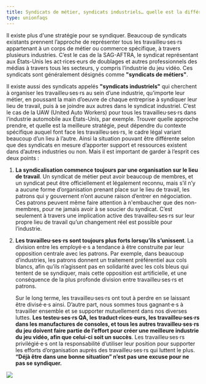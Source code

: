 ```yaml
---
title: Syndicats de métier, syndicats industriels… quelle est la différence ?
type: unionfaqs
---
```

Il existe plus d'une stratégie pour se syndiquer. Beaucoup de syndicats existants prennent l’approche de représenter tous les travailleu·ses·rs appartenant à un corps de métier ou commerce spécifique, à travers plusieurs industries. C’est le cas de la SAG-AFTRA, le syndicat représentant aux États-Unis les act·rices·eurs de doublages et autres professionnels des médias à travers tous les secteurs, y compris l’industrie du jeu vidéo. Ces syndicats sont généralement désignés comme **"syndicats de métiers"**.

Il existe aussi des syndicats appelés **"syndicats industriels"** qui cherchent à organiser les travailleu·ses·rs au sein d’une industrie, qu’importe leur métier, en poussant la main d’oeuvre de chaque entreprise à syndiquer leur lieu de travail, puis à se joindre aux autres dans le syndicat industriel. C’est le cas de la UAW (United Auto Workers) pour tous les travailleu·ses·rs dans l’industrie automobile aux États-Unis, par exemple. Trouver quelle approche prendre, et quelle est la meilleure stratégie, peut dépendre du contexte spécifique auquel font face les travailleu·ses·rs, le cadre légal variant beaucoup d’un lieu à l’autre. Ainsi la situation pouvant être différente selon que des syndicats en mesure d’apporter support et ressources existent dans d’autres industries ou non. Mais il est important de garder à l’esprit ces deux points :

1) **La syndicalisation commence toujours par une organisation sur le lieu de travail**. Un syndicat de métier peut avoir beaucoup de membres, et un syndicat peut être officiellement et légalement reconnu, mais s’il n’y a aucune forme d’organisation prenant place sur le lieu de travail, les patrons qui y gouvernent n’ont aucune raison d’entrer en négociation. Ces patrons peuvent même faire attention à n'embaucher que des non-membres, pour ne jamais avoir à se soucier du syndicat. C’est seulement à travers une implication active des travailleu·ses·rs sur leur propre lieu de travail qu’un changement réel est possible pour l’industrie.

2) **Les travailleu·ses·rs sont toujours plus forts lorsqu’ils s’unissent**. La division entre les employé·e·s a tendance à être construite par leur opposition centrale avec les patrons. Par exemple, dans beaucoup d’industries, les patrons donnent un traitement préférentiel aux cols blancs, afin qu’ils n’agissent pas en solidarité avec les cols bleus qui tentent de se syndiquer, mais cette opposition est artificielle, et une conséquence de la plus profonde division entre travailleu·ses·rs et patrons.

   Sur le long terme, les travailleu·ses·rs ont tout à perdre en se laissant être divisé·e·s ainsi. D’autre part, nous sommes tous gagnant·e·s à travailler ensemble et se supporter mutuellement dans nos diverses
luttes. **Les testeu·ses·rs QA, les traduct·rices·eurs, les travailleu·ses·rs dans les manufactures de consoles, et tous les autres travailleu·ses·rs du jeu doivent faire partie de l’effort pour créer une meilleure industrie du jeu vidéo, afin que celui-ci soit un succès**. Les travailleu·ses·rs privilégié·e·s ont la responsabilité d’utiliser leur position pour supporter les efforts d’organisation auprès des travailleu·ses·rs qui luttent le plus. **“Déjà être dans une bonne situation” n’est pas une excuse pour ne pas se syndiquer.**

<div class="md-img">
<img
 src="/images/faqs/Pokemon_All.png"
/>
</div>

